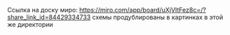Ссылка на доску миро: https://miro.com/app/board/uXjVItFez8c=/?share_link_id=84429334733
схемы продублированы в картинках в этой же директории